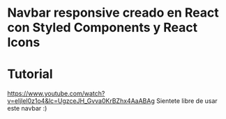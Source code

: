 # Navbar responsive creado en React con Styled Components y React Icons

# Tutorial 
https://www.youtube.com/watch?v=eljlel0z1o4&lc=UgzceJH_Gvva0KrBZhx4AaABAg
Sientete libre de usar este navbar :)
